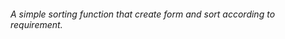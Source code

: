 <html>
  <h6> A simple sorting function that create form and sort according to requirement.
  <head></head>
  <body></body>
    </html>
